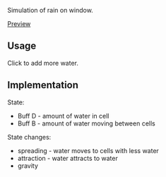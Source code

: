 Simulation of rain on window.

[Preview](https://www.shadertoy.com/view/tddSD7)

## Usage
Click to add more water.

## Implementation
State:
* Buff D - amount of water in cell
* Buff B - amount of water moving between cells

State changes:
* spreading - water moves to cells with less water
* attraction - water attracts to water
* gravity